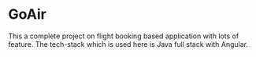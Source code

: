 # GoAir
This a complete project on flight booking based application with lots of feature. The tech-stack which is used here is Java full stack with Angular. 
